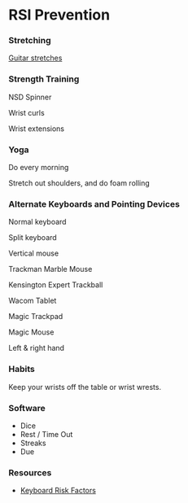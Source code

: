 # RSI Prevention

### Stretching

[Guitar stretches](https://www.youtube.com/watch?v=TSrfB7JIzxY)

### Strength Training

NSD Spinner

Wrist curls

Wrist extensions

### Yoga

Do every morning

Stretch out shoulders, and do foam rolling

### Alternate Keyboards and Pointing Devices

Normal keyboard

Split keyboard

Vertical mouse

Trackman Marble Mouse

Kensington Expert Trackball

Wacom Tablet

Magic Trackpad

Magic Mouse

Left & right hand

### Habits

Keep your wrists off the table or wrist wrests.

### Software

* Dice
* Rest / Time Out
* Streaks
* Due

### Resources

* [Keyboard Risk Factors](https://kinesis-ergo.com/solutions/keyboard-risk-factors/)

